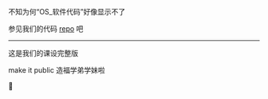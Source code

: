 不知为何“OS_软件代码”好像显示不了

参见我们的代码 [repo](https://github.com/MoonOutCloudBack/SEUCSE_OScode) 吧



---



这是我们的课设完整版

make it public 造福学弟学妹啦

🤗



